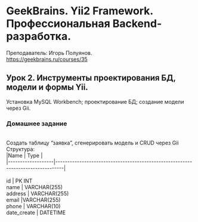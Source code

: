 # GeekBrains. Yii2 Framework. Профессиональная Backend-разработка.
Преподаватель: Игорь Полуянов.
<br>https://geekbrains.ru/courses/35

## Урок 2. Инструменты проектирования БД, модели и формы Yii.
Установка MySQL Workbench; проектирование БД; создание модели через Gii.

### Домашнее задание

<br>Создать таблицу “заявка”, сгенерировать модель и CRUD через Gii
<br>Структура:
<br>|Name | Type |
<br>|-------------------|---------------------------------------------------------------------------------|
<br>
<br>id | PK INT
<br>name | VARCHAR(255)
<br>address | VARCHAR(255)
<br>email |VARCHAR(255)
<br>phone | VARCHAR(10)
<br>date_create | DATETIME
